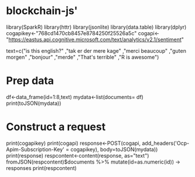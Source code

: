 # blockchain-js'
library(SparkR)
library(httr)
library(jsonlite)
library(data.table)
library(dplyr)
cogapikey<-"768cd1470cb8457e8784250f25526a5c"
cogapi<-"https://eastus.api.cognitive.microsoft.com/text/analytics/v2.1/sentiment"

text=c("is this english?"
       ,"tak er der mere kage"
       ,"merci beaucoup"
       ,"guten morgen"
       ,"bonjour"
       ,"merde"
       ,"That's terrible"
       ,"R is awesome")

# Prep data
df<-data_frame(id=1:8,text)
mydata<-list(documents= df)
print(toJSON(mydata))
# Construct a request
print(cogapikey)
print(cogapi)
response<-POST(cogapi, 
               add_headers('Ocp-Apim-Subscription-Key' = cogapikey),
               body=toJSON(mydata))
print(response)
respcontent<-content(response, as="text")
fromJSON(respcontent)$documents %>%
   mutate(id=as.numeric(id)) ->
   responses
print(respcontent)

